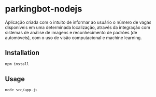 # parkingbot-nodejs


Aplicação criada com o intuito de informar ao usuário o número de vagas disponíveis em uma determinada localização, através da integração com sistemas de análise de imagens e reconhecimento de padrões (de automóveis), com o uso de visão computacional e machine learning.

## Installation


```bash
npm install
```

## Usage

```nodejs
node src/app.js
```
